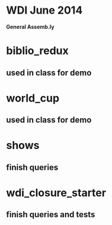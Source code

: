 # WDI June 2014

__General Assemb.ly__

# biblio_redux
## used in class for demo

# world_cup
## used in class for demo

# shows
## finish queries

# wdi_closure_starter
## finish queries and tests

